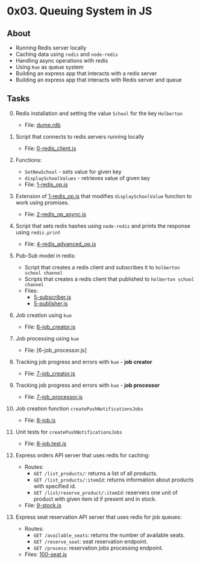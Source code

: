 # 0x03. Queuing System in JS

## About
- Running Redis server locally
- Caching data using `redis` and `node-redis`
- Handling async operations with redis
- Using `Kue` as queue system
- Building an express app that interacts with a redis server
- Building an express app that interacts with Redis server and queue

## Tasks
0. Redis installation and setting the value `School` for the key `Holberton`
    - File: [dump.rdb](dump.rdb)
1. Script that connects to redis servers running locally
    - File: [0-redis_client.js](0-redis_client.js)

2. Functions:
    - `SetNewSchool` - sets value for given key
    - `displaySchoolValues` - retrieves value of given key
    - File: [1-redis_op.js](1-redis_op.js)

3. Extension of [1-redis_op.js](1-redis_op.js) that modifies `displaySchoolValue` function to work using promises.
    - File: [2-redis_op_async.js](2-redis_op_async.js)

4. Script that sets redis hashes using `node-redis` and prints the response using `redis.print`
    - File: [4-redis_advanced_op.js](4-redis_advanced_op.js)
5. Pub-Sub model in redis:
    - Script that creates a redis client and subscribes it to `holberton school channel`
    - Scripts that creates a redis client that published to `holberton school channel`
    - Files:
        - [5-subscriber.js](5-subscriber.js)
        - [5-publisher.js](5-publisher.js)
6. Job creation using `kue`
    - File: [6-job_creator.js](6-job_creator.js)

7. Job processing using `kue`
    - File: [6-job_processor.js]

8. Tracking job progress and errors with `kue` - **job creator**
    - File: [7-job_creator.js](7-job_creator.js)

9. Tracking job progress and errors with `kue` - **job processor**
    - File: [7-job_processor.js](7-job_processor.js)

10. Job creation function `createPushNotificationsJobs`
    - File: [8-job.js](8-job.js)

11. Unit tests for `createPushNotificationsJobs`
    - File: [8-job.test.js](8-job.test.js)

12. Express orders API server that uses redis for caching:
    - Routes:
        - `GET /list_products/`: returns a list of all products.
        - `GET /list_products/:itemId`: returns information about products with specified id.
        - `GET /list/reserve_product/:itemId`: reservers one unit of product with given item id if present and in stock.
    - File: [9-stock.js](9-stock.js)

13. Express seat reservation API server that uses redis for job queues:
    - Routes:
        - `GET /available_seats`: returns the number of available seats.
        - `GET /reserve_seat`: seat reservation endpoint.
        - `GET /process`: reservation jobs processing endpoint.
    - Files: [100-seat.js](100-seat.js)
